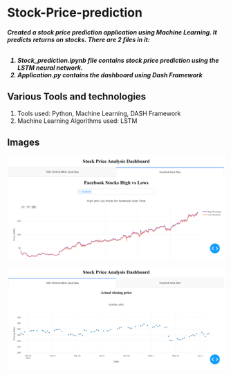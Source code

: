 # Stock-Price-prediction

<h5>
Created a stock price prediction application using Machine Learning. It predicts returns on stocks. There are 2 files in it:<br><br>

<ol>
  <li>Stock_prediction.ipynb file contains stock price prediction using the LSTM neural network.</li>
  <li>Application.py contains the dashboard using Dash Framework</li>
</ol>

</h5>

<h2>Various Tools and technologies</h2>
<ol>
  <li>Tools used: Python, Machine Learning, DASH Framework</li>
  <li>Machine Learning Algorithms used: LSTM</li>
</ol>  


<h2> Images </h2>
  
![](https://github.com/Prerakshah98/Stock-Price-prediction/blob/master/images/facebook.png?raw=true)<br>
  
![](https://github.com/Prerakshah98/Stock-Price-prediction/blob/master/images/tataglobal.png?raw=true)
